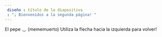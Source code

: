 ```yaml
---
 diseño : título de la diapositiva
 : "¡ Bienvenidos a la segunda página! "
---
```

El pepe ._. (mememuerto) 
Utiliza la flecha hacia la izquierda para volver!
